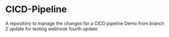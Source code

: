 # CICD-Pipeline
A repository to manage the changes for a CICD pipeline Demo from branch 2 
update for testing webhook fourth update

